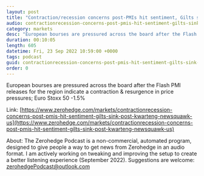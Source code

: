 ```yaml
---
layout: post
title: "Contraction/recession concerns post-PMIs hit sentiment, Gilts sink post-Kwarteng - Newsquawk US Market Open"
audio: contractionrecession-concerns-post-pmis-hit-sentiment-gilts-sink-post-kwarteng-newsquawk-us-0
category: markets
desc: "European bourses are pressured across the board after the Flash PMI releases for the region indicate a contraction &amp; resurgence in price pressures; Euro Stoxx 50 -1.5%"
duration: 00:10:05
length: 605
datetime: Fri, 23 Sep 2022 10:59:00 +0000
tags: podcast
guid: contractionrecession-concerns-post-pmis-hit-sentiment-gilts-sink-post-kwarteng-newsquawk-us-0
order: 0
---
```

European bourses are pressured across the board after the Flash PMI releases for the region indicate a contraction &amp; resurgence in price pressures; Euro Stoxx 50 -1.5%

Link: [https://www.zerohedge.com/markets/contractionrecession-concerns-post-pmis-hit-sentiment-gilts-sink-post-kwarteng-newsquawk-us](https://www.zerohedge.com/markets/contractionrecession-concerns-post-pmis-hit-sentiment-gilts-sink-post-kwarteng-newsquawk-us)

About: The Zerohedge Podcast is a non-commercial, automated program, designed to give people a way to get news from Zerohedge in an audio format.  I am actively working on tweaking and improving the setup to create a better listening experience (September 2022).  Suggestions are welcome: [zerohedgePodcast@outlook.com](mailto:zerohedgePodcast@outlook.com)
